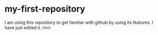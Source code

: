 # my-first-repository
I am using this repository to get familiar with github by using its features.
I have just edited it.
rrrrr